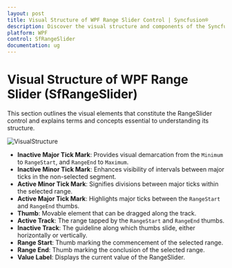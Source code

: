 ```yaml
---
layout: post
title: Visual Structure of WPF Range Slider Control | Syncfusion®
description: Discover the visual structure and components of the Syncfusion® WPF Range Slider (SfRangeSlider) control.
platform: WPF
control: SfRangeSlider 
documentation: ug
---
```


# Visual Structure of WPF Range Slider (SfRangeSlider)

This section outlines the visual elements that constitute the RangeSlider control and explains terms and concepts essential to understanding its structure.

![VisualStructure](Overview_images/VisualStructure.png)

- **Inactive Major Tick Mark**: Provides visual demarcation from the `Minimum` to `RangeStart`, and `RangeEnd` to `Maximum`.
- **Inactive Minor Tick Mark**: Enhances visibility of intervals between major ticks in the non-selected segment.
- **Active Minor Tick Mark**: Signifies divisions between major ticks within the selected range.
- **Active Major Tick Mark**: Highlights major ticks between the `RangeStart` and `RangeEnd` thumbs.
- **Thumb**: Movable element that can be dragged along the track.
- **Active Track**: The range tapped by the `RangeStart` and `RangeEnd` thumbs.
- **Inactive Track**: The guideline along which thumbs slide, either horizontally or vertically.
- **Range Start**: Thumb marking the commencement of the selected range.
- **Range End**: Thumb marking the conclusion of the selected range.
- **Value Label**: Displays the current value of the RangeSlider.
